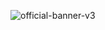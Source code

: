 ![official-banner-v3](https://user-images.githubusercontent.com/22829270/75378425-8053e600-5888-11ea-85c2-c4f6f90d6f72.png)
